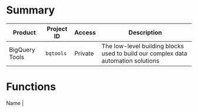 # Summary
Product | Project ID | Access | Description
-- | -- | -- | --
BigQuery Tools | `bqtools` | Private | The low-level building blocks used to build our complex data automation solutions

# Functions
Name | 